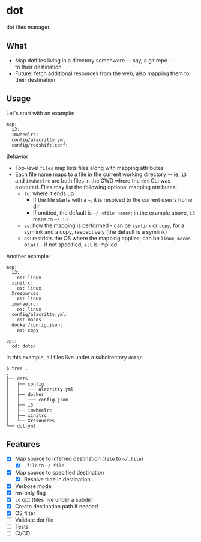 # dot

dot files manager.

## What

* Map dotfiles living in a directory somehwere -- say, a git repo --  
  to their destination
* Future: fetch additional resources from the web, also mapping them to their 
  destination

## Usage

Let's start with an example:

```
map:
  i3:
  imwheelrc:
  config/alacritty.yml:
  config/redshift.conf:
```

Behavior

- Top-level `files` map lists files along with mapping attributes
- Each file name maps to a file in the current working directory -- ie,
  `i3` and `imwheelrc` are both files in the CWD where the `dot` CLI was
  executed. Files may list the following optional mapping attributes:
  * `to`: where it ends up
    - If the file starts with a `~`, it is resolved to the current user's home
      dir
    - If omitted, the default is `~/.<file name>`; in the example above,
      `i3` maps to `~/.i3`
  * `as`: how the mapping is performed - can be `symlink` or `copy`, for a symlink and a copy,
    respectively (the default is a symlink)
  * `os`: restricts the OS where the mapping applies; can be `linux`, `macos` or
    `all` - if not specified, `all` is implied

Another example:
```
map:
  i3:
    os: linux
  xinitrc:
    os: linux
  Xresources:
    os: linux
  imwheelrc:
    os: linux
  config/alacritty.yml:
    os: macos
  docker/config.json:
    as: copy

opt:
  cd: dots/
```

In this example, all files live under a subdirectory `dots/`.
```
$ tree .
.
├── dots
│   ├── config
│   │   └── alacritty.yml
│   ├── docker
│   │   └── config.json
│   ├── i3
│   ├── imwheelrc
│   ├── xinitrc
│   └── Xresources
└── dot.yml
```

## Features

- [x] Map source to inferred destination (`file` to `~/.file`)
  - [x] `.file` to `~/.file`
- [x] Map source to specified destination
  - [x] Resolve tilde in destination
- [x] Verbose mode
- [x] rm-only flag
- [x] `cd` opt (files live under a subdir)
- [x] Create destination path if needed
- [x] OS filter
- [ ] Validate dot file
- [ ] Tests
- [ ] CI/CD
